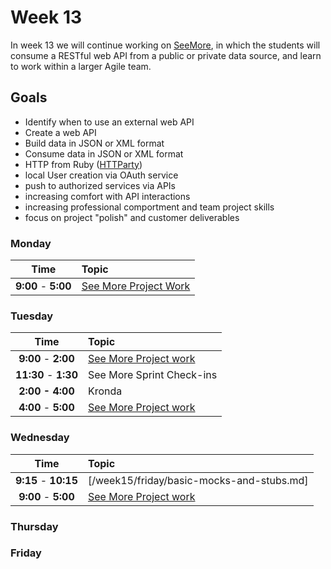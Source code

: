 # Week 13

In week 13 we will continue working on [SeeMore](../week12/see-more.md), in which the students will consume a RESTful web API from a public or private data source, and learn to work within a larger Agile team.

## Goals
- Identify when to use an external web API
- Create a web API
- Build data in JSON or XML format
- Consume data in JSON or XML format
- HTTP from Ruby ([HTTParty](https://github.com/jnunemaker/httparty))
- local User creation via OAuth service
- push to authorized services via APIs
- increasing comfort with API interactions
- increasing professional comportment and team project skills
- focus on project "polish" and customer deliverables

### Monday

| Time              | Topic               |
|:-----------------:|:--------------------|
| **9:00** - **5:00** | [See More Project Work](../week12/see-more.md) |

### Tuesday

| Time              | Topic               |
|:-----------------:|:--------------------|
| **9:00** - **2:00** | [See More Project work](../week12/see-more.md) |
| **11:30** - **1:30** | See More Sprint Check-ins
| **2:00 - 4:00**      | Kronda |
| **4:00** - **5:00** | [See More Project work](../week12/see-more.md) |

### Wednesday

| Time              | Topic               |
|:-----------------:|:--------------------|
| **9:15** - **10:15** | [/week15/friday/basic-mocks-and-stubs.md] |
| **9:00** - **5:00** | [See More Project work](../week12/see-more.md) |

### Thursday


### Friday
